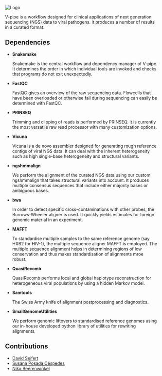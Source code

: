 ![Logo](https://cbg-ethz.github.io/V-pipe/img/logo.svg)

V-pipe is a workflow designed for clinical applications of next generation sequencing (NGS) data to viral pathogens. It produces a number of results in a curated format.

## Dependencies

- **Snakemake**

  Snakemake is the central workflow and dependency manager of V-pipe. It determines the order in which individual tools are invoked and checks that programs do not exit unexpectedly.

- **FastQC**

  FastQC gives an overview of the raw sequencing data. Flowcells that have been overloaded or otherwise fail during sequencing can easily be determined with FastQC.

- **PRINSEQ**

  Trimming and clipping of reads is performed by PRINSEQ. It is currently the most versatile raw read processor with many customization options.

- **Vicuna**

  Vicuna is a de novo assembler designed for generating rough reference contigs of viral NGS data. It can deal with the inherent heterogeneity such as high single-base heterogeneity and structural variants.

- **ngshmmalign**

  We perform the alignment of the curated NGS data using our custom ngshmmalign that takes structural variants into account. It produces multiple consensus sequences that include either majority bases or ambiguous bases.

- **bwa**

  In order to detect specific cross-contaminations with other probes, the Burrows-Wheeler aligner is used. It quickly yields estimates for foreign genomic material in an experiment.

- **MAFFT**

  To standardise multiple samples to the same reference genome (say HXB2 for HIV-1), the multiple sequence aligner MAFFT is employed. The multiple sequence alignment helps in determining regions of low conservation and thus makes standardisation of alignments mroe robust.

- **QuasiRecomb**

  QuasiRecomb performs local and global haplotype reconstruction for heterogeneous viral populations by using a hidden Markov model.

- **Samtools**

  The Swiss Army knife of alignment postprocessing and diagnostics.

- **SmallGenomeUtilities**

  We perform genomic liftovers to standardised reference genomes using our in-house developed python library of utilities for rewriting alignments.

## Contributions

- [David Seifert](https://orcid.org/0000-0003-4739-5110)
- [Susana Posada Céspedes](https://orcid.org/0000-0002-7459-8186)
- [Niko Beerenwinkel](https://orcid.org/0000-0002-0573-6119)
